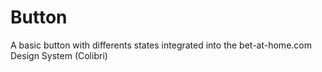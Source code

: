 # Button

A basic button with differents states integrated into the bet-at-home.com Design System (Colibri)